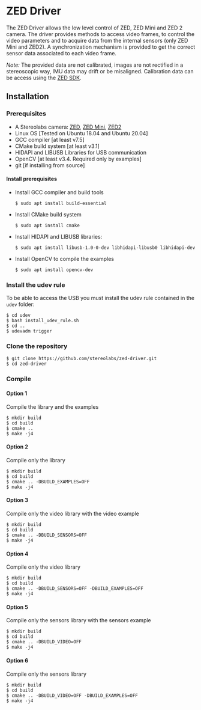 # ZED Driver

The ZED Driver allows the low level control of ZED, ZED Mini and ZED 2 camera. The driver provides methods to access video frames, to control the video parameters and to acquire data from the internal sensors (only ZED Mini and ZED2). A synchronization mechanism is provided to get the correct sensor data associated to each video frame.

*Note:* The provided data are not calibrated, images are not rectified in a stereoscopic way, IMU data may drift or be misaligned.
Calibration data can be access using the [ZED SDK](https://www.stereolabs.com/developers/release/).

## Installation

### Prerequisites

 * A Stereolabs camera: [ZED](https://www.stereolabs.com/zed/), [ZED Mini](https://www.stereolabs.com/zed-mini/), [ZED2](https://www.stereolabs.com/zed-2/)
 * Linux OS [Tested on Ubuntu 18.04 and Ubuntu 20.04]
 * GCC compiler [at least v7.5]
 * CMake build system [at least v3.1] 
 * HIDAPI and LIBUSB Libraries for USB communication
 * OpenCV [at least v3.4. Required only by examples]
 * git [if installing from source]

#### Install prerequisites

* Install GCC compiler and build tools

    `$ sudo apt install build-essential`

* Install CMake build system

    `$ sudo apt install cmake`

* Install HIDAPI and LIBUSB libraries:

    `$ sudo apt install libusb-1.0-0-dev libhidapi-libusb0 libhidapi-dev`

* Install OpenCV to compile the examples

    `$ sudo apt install opencv-dev`

### Install the udev rule 
To be able to access the USB you must install the udev rule contained in the `udev` folder:

    $ cd udev
    $ bash install_udev_rule.sh
    $ cd ..
    $ udevadm trigger

### Clone the repository
    
    $ git clone https://github.com/stereolabs/zed-driver.git
    $ cd zed-driver

### Compile

#### Option 1

Compile the library and the examples

    $ mkdir build
    $ cd build
    $ cmake ..
    $ make -j4

#### Option 2

Compile only the library

    $ mkdir build
    $ cd build
    $ cmake .. -DBUILD_EXAMPLES=OFF 
    $ make -j4

#### Option 3

Compile only the video library with the video example

    $ mkdir build
    $ cd build
    $ cmake .. -DBUILD_SENSORS=OFF
    $ make -j4 

#### Option 4

Compile only the video library

    $ mkdir build
    $ cd build
    $ cmake .. -DBUILD_SENSORS=OFF -DBUILD_EXAMPLES=OFF
    $ make -j4

#### Option 5

Compile only the sensors library with the sensors example
    
    $ mkdir build
    $ cd build
    $ cmake .. -DBUILD_VIDEO=OFF
    $ make -j4

#### Option 6

Compile only the sensors library
    
    $ mkdir build
    $ cd build
    $ cmake .. -DBUILD_VIDEO=OFF -DBUILD_EXAMPLES=OFF
    $ make -j4

